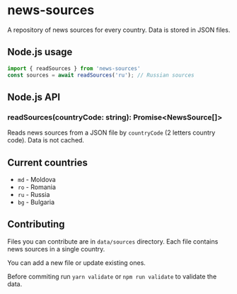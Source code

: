 # news-sources

A repository of news sources for every country. Data is stored in JSON files.

## Node.js usage

```ts
import { readSources } from 'news-sources'
const sources = await readSources('ru'); // Russian sources
```

## Node.js API

### readSources(countryCode: string): Promise<NewsSource[]>

Reads news sources from a JSON file by `countryCode` (2 letters country code).
Data is not cached.

## Current countries

- `md` - Moldova
- `ro` - Romania
- `ru` - Russia
- `bg` - Bulgaria

## Contributing

Files you can contribute are in `data/sources` directory.
Each file contains news sources in a single country.

You can add a new file or update existing ones.

Before commiting run `yarn validate` or `npm run validate` to validate the data.
